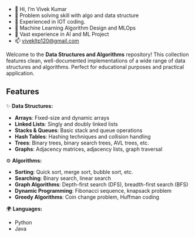 - 👋 Hi, I’m Vivek Kumar
- 👀 Problem solving skill with algo and data structure
- 🌱 Experienced in  IOT coding.
- 💞️ Machine Learning Algorithm Design and MLOps
- 🌱 Vast experience in AI and ML Project
- 📫 vivekltp120@gmail.com

Welcome to the **Data Structures and Algorithms** repository! This collection features clean, well-documented implementations of a wide range of data structures and algorithms. Perfect for educational purposes and practical application.

## Features

✨ **Data Structures:**  
- **Arrays**: Fixed-size and dynamic arrays  
- **Linked Lists**: Singly and doubly linked lists  
- **Stacks & Queues**: Basic stack and queue operations  
- **Hash Tables**: Hashing techniques and collision handling  
- **Trees**: Binary trees, binary search trees, AVL trees, etc.  
- **Graphs**: Adjacency matrices, adjacency lists, graph traversal

⚙️ **Algorithms:**  
- **Sorting**: Quick sort, merge sort, bubble sort, etc.  
- **Searching**: Binary search, linear search  
- **Graph Algorithms**: Depth-first search (DFS), breadth-first search (BFS)  
- **Dynamic Programming**: Fibonacci sequence, knapsack problem  
- **Greedy Algorithms**: Coin change problem, Huffman coding

🌍 **Languages:**  
- Python  
- Java  


